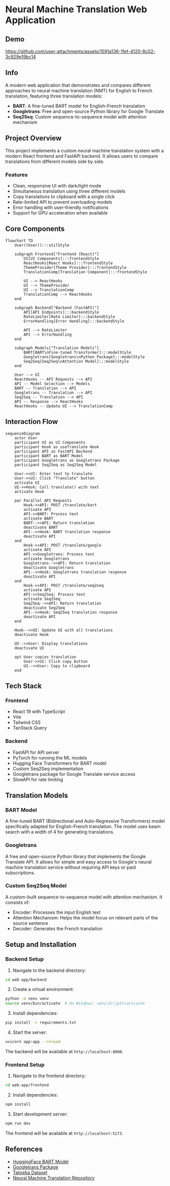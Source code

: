 # Neural Machine Translation Web Application

## Demo

https://github.com/user-attachments/assets/1591a136-1fef-4120-8c02-3c929e19bc14


## Info

A modern web application that demonstrates and compares different approaches to neural machine translation (NMT) for English to French translation, featuring three translation models:

- **BART**: A fine-tuned BART model for English-French translation
- **Googletrans**: Free and open-source Python library for Google Translate
- **Seq2Seq**: Custom sequence-to-sequence model with attention mechanism

## Project Overview

This project implements a custom neural machine translation system with a modern React frontend and FastAPI backend. It allows users to compare translations from different models side by side.

### Features

- Clean, responsive UI with dark/light mode
- Simultaneous translation using three different models
- Copy translations to clipboard with a single click
- Rate-limited API to prevent overloading models
- Error handling with user-friendly notifications
- Support for GPU acceleration when available

## Core Components

```mermaid
flowchart TD
    User((User)):::utilStyle
    
    subgraph Frontend["Frontend (React)"]
        UI[UI Components]:::frontendStyle
        ReactHooks[React Hooks]:::frontendStyle
        ThemeProvider[Theme Provider]:::frontendStyle
        TranslationComp[Translation Component]:::frontendStyle
        
        UI --> ReactHooks
        UI --> ThemeProvider
        UI --> TranslationComp
        TranslationComp --> ReactHooks
    end
    
    subgraph Backend["Backend (FastAPI)"]
        API[API Endpoints]:::backendStyle
        RateLimiter[Rate Limiter]:::backendStyle
        ErrorHandling[Error Handling]:::backendStyle
        
        API --> RateLimiter
        API --> ErrorHandling
    end
    
    subgraph Models["Translation Models"]
        BART[BART\nFine-tuned Transformer]:::modelStyle
        Googletrans[Googletrans\nPython Package]:::modelStyle
        Seq2Seq[Seq2Seq\nAttention Model]:::modelStyle
    end
    
    User --> UI
    ReactHooks -- API Requests --> API
    API -- Model Selection --> Models
    BART -- Translation --> API
    Googletrans -- Translation --> API
    Seq2Seq -- Translation --> API
    API -- Response --> ReactHooks
    ReactHooks -- Update UI --> TranslationComp
```

## Interaction Flow

```mermaid
sequenceDiagram
    actor User
    participant UI as UI Components
    participant Hook as useTranslate Hook
    participant API as FastAPI Backend
    participant BART as BART Model
    participant Googletrans as Googletrans Package
    participant Seq2Seq as Seq2Seq Model
    
    User->>UI: Enter text to translate
    User->>UI: Click "Translate" button
    activate UI
    UI->>Hook: Call translate() with text
    activate Hook
    
    par Parallel API Requests
        Hook->>API: POST /translate/bart
        activate API
        API->>BART: Process text
        activate BART
        BART-->>API: Return translation
        deactivate BART
        API-->>Hook: BART translation response
        deactivate API
    and
        Hook->>API: POST /translate/google
        activate API
        API->>Googletrans: Process text
        activate Googletrans
        Googletrans-->>API: Return translation
        deactivate Googletrans
        API-->>Hook: Googletrans translation response
        deactivate API
    and
        Hook->>API: POST /translate/seq2seq
        activate API
        API->>Seq2Seq: Process text
        activate Seq2Seq
        Seq2Seq-->>API: Return translation
        deactivate Seq2Seq
        API-->>Hook: Seq2Seq translation response
        deactivate API
    end
    
    Hook-->>UI: Update UI with all translations
    deactivate Hook
    
    UI-->>User: Display translations
    deactivate UI
    
    opt User copies translation
        User->>UI: Click copy button
        UI-->>User: Copy to clipboard
    end
```

## Tech Stack

### Frontend
- React 19 with TypeScript
- Vite 
- Tailwind CSS
- TanStack Query

### Backend
- FastAPI for API server
- PyTorch for running the ML models
- Hugging Face Transformers for BART model
- Custom Seq2Seq implementation
- Googletrans package for Google Translate service access
- SlowAPI for rate limiting


## Translation Models

### BART Model
A fine-tuned BART (Bidirectional and Auto-Regressive Transformers) model specifically adapted for English-French translation. The model uses beam search with a width of 4 for generating translations.

### Googletrans
A free and open-source Python library that implements the Google Translate API. It allows for simple and easy access to Google's neural machine translation service without requiring API keys or paid subscriptions.

### Custom Seq2Seq Model
A custom-built sequence-to-sequence model with attention mechanism. It consists of:
- Encoder: Processes the input English text
- Attention Mechanism: Helps the model focus on relevant parts of the source sentence
- Decoder: Generates the French translation

## Setup and Installation

### Backend Setup

1. Navigate to the backend directory:
```bash
cd web-app/backend
```

2. Create a virtual environment:
```bash
python -m venv venv
source venv/bin/activate  # On Windows: venv\Scripts\activate
```

3. Install dependencies:
```bash
pip install -r requirements.txt
```

4. Start the server:
```bash
uvicorn app:app --reload
```

The backend will be available at `http://localhost:8000`.

### Frontend Setup

1. Navigate to the frontend directory:
```bash
cd web-app/frontend
```

2. Install dependencies:
```bash
npm install
```

3. Start development server:
```bash
npm run dev
```

The frontend will be available at `http://localhost:5173`.

## References

- [HuggingFace BART Model](https://huggingface.co/facebook/bart-base)
- [Googletrans Package](https://pypi.org/project/googletrans/)
- [Tatoeba Dataset](https://tatoeba.org/en/downloads)
- [Neural Machine Translation Repository](https://github.com/Guri10/neural-machine-translation)
